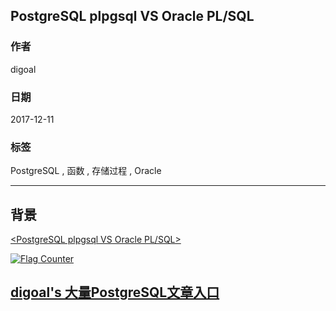 ## PostgreSQL plpgsql VS Oracle PL/SQL  
                          
### 作者                          
digoal                          
                          
### 日期                          
2017-12-11                         
                          
### 标签                          
PostgreSQL , 函数 , 存储过程 , Oracle   
                          
----                          
                          
## 背景    
  
[<PostgreSQL plpgsql VS Oracle PL/SQL>](20171211_01_pdf_001.pdf)  
    
  
<a rel="nofollow" href="http://info.flagcounter.com/h9V1"  ><img src="http://s03.flagcounter.com/count/h9V1/bg_FFFFFF/txt_000000/border_CCCCCC/columns_2/maxflags_12/viewers_0/labels_0/pageviews_0/flags_0/"  alt="Flag Counter"  border="0"  ></a>  
  
  
  
  
  
  
## [digoal's 大量PostgreSQL文章入口](https://github.com/digoal/blog/blob/master/README.md "22709685feb7cab07d30f30387f0a9ae")
  
